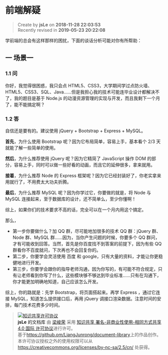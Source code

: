 前端解疑
===

> Create by **jsLe** on **2018-11-28 22:03:53**  
> Recently revised in **2019-05-23 20:22:08**

学前端的总会有这样那样的困扰，下面的谈话分析可能对你有所帮助：

## 一 场景一

### 1.1 问  

你好，我觉得很困惑，我只会点 HTML5、CSS3，大学期间学过点防火墙、HTML5、CSS3、SQL、Java……但是我担心我的技术可能连毕业设计都解决不了，我的题目是基于 Node.js 的动漫资源管理的实现与开发，而且我剩下一个月了，能不能搞定啊？

### 1.2 答

自信还是要有的。建议使用 jQuery + Bootstrap + Express + MySQL。

**首先**，为什么使用 Bootstrap 呢？因为它布局简单，容易上手，基本看个 2/3 天就能了解一些简单的使用。  

**然后**，为什么推荐使用 jQuery 呢？因为它精简了 JavaScript 操作 DOM 的部分，容易上手，同时可以做一些好看的动画，而且它的延伸很多，拿来就用。  

**接着**，为什么推荐 Node 的 Express 框架呢？因为它已经封装好了，你老实拿来用就行了，不用费太大功夫折腾。  

**最后**，为什么推荐 MySQL 呢？因为你学过它，你要做的就是，将 Node 与 MySQL 连接起来，至于数据库的设计，还不简单么，至少你懂啊！  

综上，如果你们的技术要求不高的话，完全可以在一个月内用这个搞定。

那么，

* 第一步你要做什么？加 QQ 群，尽可能地加很多的技术 QQ 群：jQuery 群、 Node 群、MySQL 群……因为，当你产生问题的时候，你要多个 QQ 群问，才有可能收到回答。当然，首先是你百度找不到答案的前提下，因为有些 QQ 群看你不百度就问，下次再也不会回复你的。  
* 第二步，你要学会灵活使用 百度 和 google，只有大量的资料，才能让你更稳健地进行开发。  
* 第三步，你要学会跟你的指导老师沟通，因为你写的，有可能不符合规定，只有让老师看到你写了什么，这些模块够不够达到毕业标准……只有在沟通下，你才能更加明确地知道，自己应该怎么开发。

综上，你的路就是：先学 Bootstrap，将页面搭起来。再学 Express ，通过它连接 MySQL，知道怎么提供接口后，再用 jQuery 调接口渲染数据。注意时间的安排，每门技术花费多少时间。

> <a rel="license" href="http://creativecommons.org/licenses/by-nc-sa/4.0/"><img alt="知识共享许可协议" style="border-width:0" src="https://i.creativecommons.org/l/by-nc-sa/4.0/88x31.png" /></a><br /><a xmlns:dct="http://purl.org/dc/terms/" property="dct:title">**jsLe** 的文档库</a> 由 <a xmlns:cc="http://creativecommons.org/ns#" href="https://github.com/LiangJunrong/document-library" property="cc:attributionName" rel="cc:attributionURL">梁峻荣</a> 采用 <a rel="license" href="http://creativecommons.org/licenses/by-nc-sa/4.0/">知识共享 署名-非商业性使用-相同方式共享 4.0 国际 许可协议</a>进行许可。<br />基于<a xmlns:dct="http://purl.org/dc/terms/" href="https://github.com/LiangJunrong/document-library" rel="dct:source">https://github.om/LiangJunrong/document-library</a>上的作品创作。<br />本许可协议授权之外的使用权限可以从 <a xmlns:cc="http://creativecommons.org/ns#" href="https://creativecommons.org/licenses/by-nc-sa/2.5/cn/" rel="cc:morePermissions">https://creativecommons.org/licenses/by-nc-sa/2.5/cn/</a> 处获得。